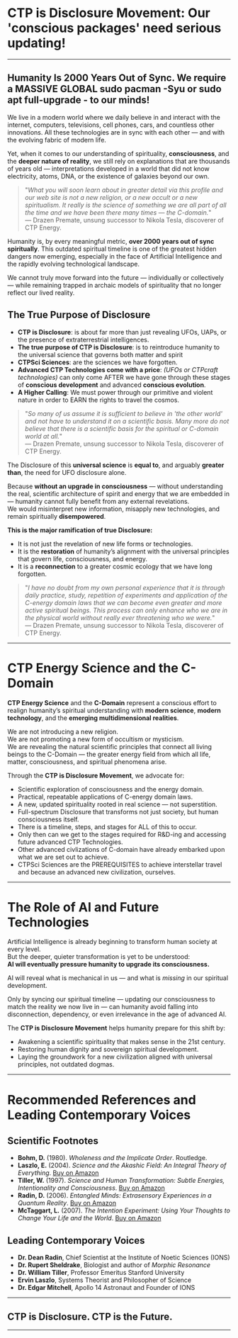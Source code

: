 # CTP is Disclosure Movement: Our **'conscious packages'** need serious updating!

---

## Humanity Is 2000 Years Out of Sync. We require a MASSIVE GLOBAL sudo pacman -Syu or sudo apt full-upgrade - to our minds!

We live in a modern world where we daily believe in and interact with the internet, computers, televisions, cell phones, cars, and countless other innovations. All these technologies are in sync with each other — and with the evolving fabric of modern life.

Yet, when it comes to our understanding of spirituality, **consciousness**, and the **deeper nature of reality**, we still rely on explanations that are thousands of years old — interpretations developed in a world that did not know electricity, atoms, DNA, or the existence of galaxies beyond our own.

> "*What you will soon learn about in greater detail via this profile and our web site is not a new religion, or a new occult or a new spiritualism. It really is the science of something we are all part of all the time and we have been there many times — the C-domain.*"  
> — Drazen Premate, unsung successor to Nikola Tesla, discoverer of CTP Energy.

Humanity is, by every meaningful metric, **over 2000 years out of sync spiritually**. This outdated spiritual timeline is one of the greatest hidden dangers now emerging, especially in the face of Artificial Intelligence and the rapidly evolving technological landscape.

We cannot truly move forward into the future — individually or collectively — while remaining trapped in archaic models of spirituality that no longer reflect our lived reality.

## The True Purpose of Disclosure

- **CTP is Disclosure**: is about far more than just revealing UFOs, UAPs, or the presence of extraterrestrial intelligences.  
- **The true purpose of CTP is Disclosure**: is to reintroduce humanity to the universal science that governs both matter and spirit
- **CTPSci Sciences**: are the sciences we have forgotten.
- **Advanced CTP Technologies come with a price**: *(UFOs or CTPcraft technologies)* can only come AFTER we have gone through these stages of **conscious development** and advanced **conscious evolution**. 
- **A Higher Calling**: We must power through our primitive and violent nature in order to EARN the rights to travel the cosmos.

> "*So many of us assume it is sufficient to believe in 'the other world' and not have to understand it on a scientific basis. Many more do not believe that there is a scientific basis for the spiritual or C-domain world at all.*"  
> — Drazen Premate, unsung successor to Nikola Tesla, discoverer of CTP Energy.

The Disclosure of this **universal science** is **equal to**, and arguably **greater than**, the need for UFO disclosure alone.

Because **without an upgrade in consciousness** — without understanding the real, scientific architecture of spirit and energy that we are embedded in — humanity cannot fully benefit from any external revelations.  
We would misinterpret new information, misapply new technologies, and remain spiritually **disempowered**.

**This is the major ramification of true Disclosure:**

- It is not just the revelation of new life forms or technologies.  
- It is the **restoration** of humanity’s alignment with the universal principles that govern life, consciousness, and energy.  
- It is a **reconnection** to a greater cosmic ecology that we have long forgotten.

> "*I have no doubt from my own personal experience that it is through daily practice, study, repetition of experiments and application of the C-energy domain laws that we can become even greater and more active spiritual beings. This process can only enhance who we are in the physical world without really ever threatening who we were.*"  
> — Drazen Premate, unsung successor to Nikola Tesla, discoverer of CTP Energy.

---

# CTP Energy Science and the C-Domain

**CTP Energy Science** and the **C-Domain** represent a conscious effort to realign humanity’s spiritual understanding with **modern science**, **modern technology**, and the **emerging multidimensional realities**.

We are not introducing a new religion.  
We are not promoting a new form of occultism or mysticism.  
We are revealing the natural scientific principles that connect all living beings to the C-Domain — the greater energy field from which all life, matter, consciousness, and spiritual phenomena arise.

Through the **CTP is Disclosure Movement**, we advocate for:

- Scientific exploration of consciousness and the energy domain.
- Practical, repeatable applications of C-energy domain laws.
- A new, updated spirituality rooted in real science — not superstition.
- Full-spectrum Disclosure that transforms not just society, but human consciousness itself.
- There is a timeline, steps, and stages for ALL of this to occur. 
- Only then can we get to the stages required for R&D-ing and accessing future advanced CTP Technologies.
- Other advanced civlizations of C-domain have already embarked upon what we are set out to achieve.
- CTPSci Sciences are the PREREQUISITES to achieve interstellar travel and because an advanced new civilization, ourselves.

---

# The Role of AI and Future Technologies

Artificial Intelligence is already beginning to transform human society at every level.  
But the deeper, quieter transformation is yet to be understood:  
**AI will eventually pressure humanity to upgrade its consciousness.**

AI will reveal what is mechanical in us — and what is *missing* in our spiritual development.

Only by syncing our spiritual timeline — updating our consciousness to match the reality we now live in — can humanity avoid falling into disconnection, dependency, or even irrelevance in the age of advanced AI.

The **CTP is Disclosure Movement** helps humanity prepare for this shift by:

- Awakening a scientific spirituality that makes sense in the 21st century.
- Restoring human dignity and sovereign spiritual development.
- Laying the groundwork for a new civilization aligned with universal principles, not outdated dogmas.

---

# Recommended References and Leading Contemporary Voices

## Scientific Footnotes

- **Bohm, D.** (1980). *Wholeness and the Implicate Order*. Routledge.
- **Laszlo, E.** (2004). *Science and the Akashic Field: An Integral Theory of Everything*. [Buy on Amazon](https://www.amazon.com/dp/1594770425?tag=ctpenergy03-20)
- **Tiller, W.** (1997). *Science and Human Transformation: Subtle Energies, Intentionality and Consciousness*. [Buy on Amazon](https://www.amazon.com/dp/0964263745?tag=ctpenergy03-20)
- **Radin, D.** (2006). *Entangled Minds: Extrasensory Experiences in a Quantum Reality*. [Buy on Amazon](https://www.amazon.com/dp/1416524790?tag=ctpenergy03-20)
- **McTaggart, L.** (2007). *The Intention Experiment: Using Your Thoughts to Change Your Life and the World*. [Buy on Amazon](https://www.amazon.com/dp/0743276965?tag=ctpenergy03-20)

## Leading Contemporary Voices

- **Dr. Dean Radin**, Chief Scientist at the Institute of Noetic Sciences (IONS)
- **Dr. Rupert Sheldrake**, Biologist and author of *Morphic Resonance*
- **Dr. William Tiller**, Professor Emeritus Stanford University
- **Ervin Laszlo**, Systems Theorist and Philosopher of Science
- **Dr. Edgar Mitchell**, Apollo 14 Astronaut and Founder of IONS

---

## **CTP is Disclosure. CTP is the Future.**

---
